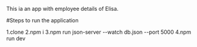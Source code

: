 This ia an app with employee details of Elisa.

#Steps to run the application

1.clone
2.npm i
3.npm run json-server --watch db.json --port 5000
4.npm run dev
